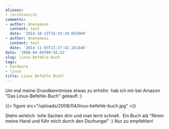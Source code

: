 ```yaml
---
aliases:
- /archives/21
comments:
- author: Anonymous
  content: test
  date: '2014-10-13T16:19:29.691060'
- author: Anonymous
  content: test
  date: '2014-11-03T21:37:42.181446'
date: '2008-04-04T09:56:52'
slug: linux-befehle-buch
tags:
- hardware
- linux
title: Linux Befehle Buch!
---
```


Um mal meine Grundkenntnisse etwas zu erhöhn  hab ich mir bei Amazon "Das
Linux-Befehle-Buch" gekauft :)

{{< figure src="/uploads/2008/04/linux-befehle-buch.jpg" >}}

Stehn wirklich  tolle Sachen drin und man lernt schnell.  Ein Buch alá
"Nimm meine Hand und führ mich durch den Dschungel" :) Nur zu empfehlen!
